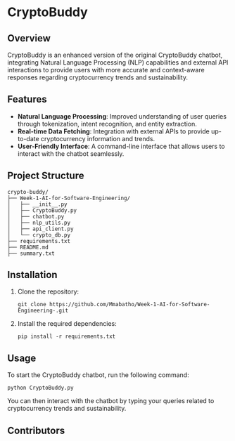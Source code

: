 # CryptoBuddy

## Overview
CryptoBuddy is an enhanced version of the original CryptoBuddy chatbot, integrating Natural Language Processing (NLP) capabilities and external API interactions to provide users with more accurate and context-aware responses regarding cryptocurrency trends and sustainability.

## Features
- **Natural Language Processing**: Improved understanding of user queries through tokenization, intent recognition, and entity extraction.
- **Real-time Data Fetching**: Integration with external APIs to provide up-to-date cryptocurrency information and trends.
- **User-Friendly Interface**: A command-line interface that allows users to interact with the chatbot seamlessly.

## Project Structure
```
crypto-buddy/
├── Week-1-AI-for-Software-Engineering/
│   ├── __init__.py
│   ├── CryptoBuddy.py
│   ├── chatbot.py
│   ├── nlp_utils.py
│   ├── api_client.py
│   └── crypto_db.py
├── requirements.txt
├── README.md
├── summary.txt
```

## Installation
1. Clone the repository:
   ```
   git clone https://github.com/Mmabatho/Week-1-AI-for-Software-Engineering-.git
   ```
2. Install the required dependencies:
   ```
   pip install -r requirements.txt
   ```

## Usage
To start the CryptoBuddy chatbot, run the following command:
```
python CryptoBuddy.py
```
You can then interact with the chatbot by typing your queries related to cryptocurrency trends and sustainability.


## Contributors

